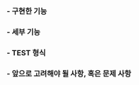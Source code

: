 <!-- Assigness: 본인 -->

### - 구현한 기능
<!-- 이번 pull request 에서 소개할 기능에 대해 간략히 설명해 주세요. -->

### - 세부 기능
<!-- 세부적으로 여러 개 작성해야 하는 경우 작성해 주세요. -->

### - TEST 형식
<!-- 작성한 코드의 테스트를 해볼 수 있는 input/output 형식이 있다면 적어주세요. -->
<!-- 혹은 스웨거 캡쳐해서 올려주셔도 됩니다. -->

### - 앞으로 고려해야 될 사항, 혹은 문제 사항
<!-- 고려해야 될 사항이 있다면 작성해 주세요.  -->
<!-- 함수 형식에 문제가 있거나 리팩토링해야하는 경우 기록해 주세요.  -->